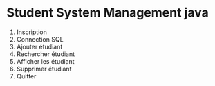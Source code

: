 # Student System Management java
 1) Inscription 
2) Connection SQL
3) Ajouter étudiant
4) Rechercher étudiant
5) Afficher les étudiant
6) Supprimer étudiant
7) Quitter
